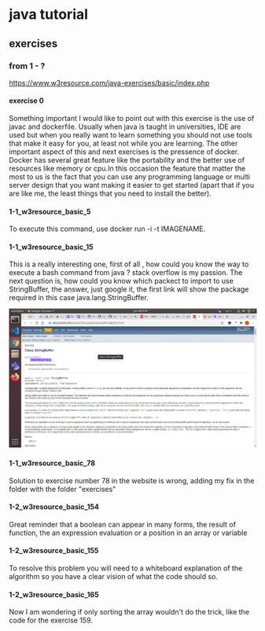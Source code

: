 # java tutorial

## exercises

### from 1 - ?

https://www.w3resource.com/java-exercises/basic/index.php

#### exercise 0

Something important I would like to point out with this exercise is the use of javac and dockerfile. Usually when java is taught in universities, IDE are used but when you really want to learn something you should not use tools that make it easy for you, at least not while you are learning. The other important aspect of this and next exercises is the pressence of docker. Docker has several great feature like the portability and the better use of resources like memory or cpu.In this occasion the feature that matter the most to us is the fact that you can use any programming language or multi server design that you want making it easier to get started (apart that if you are like me, the least things that you need to install the better).

#### 1-1_w3resource_basic_5

To execute this command, use docker run -i -t IMAGENAME.

#### 1-1_w3resource_basic_15

This is a really interesting one, first of all , how could you know the way to execute a bash command from java ? stack overflow is my passion. The next question is, how could you know which packect to import to use StringBuffer, the answer, just google it, the first link will show the package required in this case java.lang.StringBuffer.

![Image](img/whatShouldIImport.png "cd command image")

#### 1-1_w3resource_basic_78

Solution to exercise number 78 in the website is wrong, adding my fix in the folder with the folder "exercises"


#### 1-2_w3resource_basic_154

Great reminder that a boolean can appear in many forms, the result of function, the an expression evaluation or a position in an array or variable

#### 1-2_w3resource_basic_155

To resolve this problem you will need to a whiteboard explanation of the algorithm so you have a clear vision of what the code should so.



#### 1-2_w3resource_basic_165

Now I am wondering if only sorting the array wouldn't do the trick, like the code for the exercise 159.